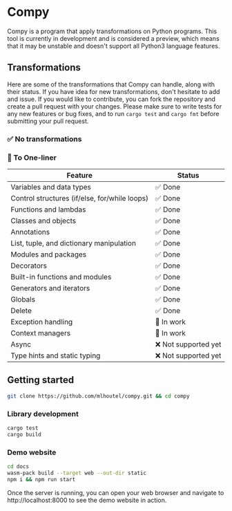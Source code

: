# Compy

Compy is a program that apply transformations on Python programs. This tool is currently in development and is considered a preview, which means that it may be unstable and doesn't support all Python3 language features.

## Transformations

Here are some of the transformations that Compy can handle, along with their status. If you have idea for new transformations, don't hesitate to add and issue. If you would like to contribute, you can fork the repository and create a pull request with your changes. Please make sure to write tests for any new features or bug fixes, and to run `cargo test` and `cargo fmt` before submitting your pull request.

### :white_check_mark: No transformations

### :construction: To One-liner

| Feature                                       | Status                  |
| --------------------------------------------- | ----------------------- |
| Variables and data types                      | :white_check_mark: Done |
| Control structures (if/else, for/while loops) | :white_check_mark: Done |
| Functions and lambdas                         | :white_check_mark: Done |
| Classes and objects                           | :white_check_mark: Done |
| Annotations                                   | :white_check_mark: Done |
| List, tuple, and dictionary manipulation      | :white_check_mark: Done |
| Modules and packages                          | :white_check_mark: Done |
| Decorators                                    | :white_check_mark: Done |
| Built-in functions and modules                | :white_check_mark: Done |
| Generators and iterators                      | :white_check_mark: Done |
| Globals                                       | :white_check_mark: Done |
| Delete                                        | :white_check_mark: Done |
| Exception handling                            | :construction: In work  |
| Context managers                              | :construction: In work  |
| Async                                         | :x: Not supported yet   |
| Type hints and static typing                  | :x: Not supported yet   |

## Getting started

```sh
git clone https://github.com/mlhoutel/compy.git && cd compy
```

### Library development

```sh
cargo test
cargo build
```

### Demo website

```sh
cd docs
wasm-pack build --target web --out-dir static
npm i && npm run start
```

Once the server is running, you can open your web browser and navigate to http://localhost:8000 to see the demo website in action.
